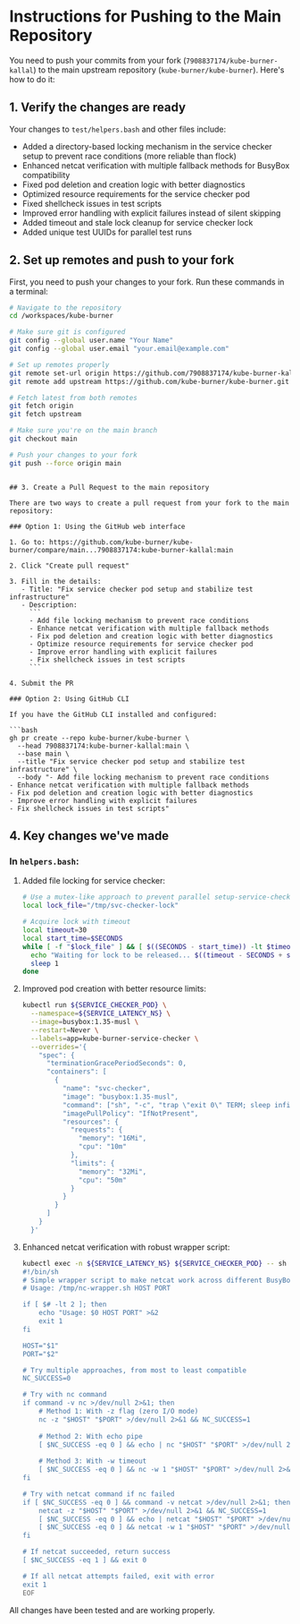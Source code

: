 # Instructions for Pushing to the Main Repository

You need to push your commits from your fork (`7908837174/kube-burner-kallal`) to the main upstream repository (`kube-burner/kube-burner`). Here's how to do it:

## 1. Verify the changes are ready

Your changes to `test/helpers.bash` and other files include:

- Added a directory-based locking mechanism in the service checker setup to prevent race conditions (more reliable than flock)
- Enhanced netcat verification with multiple fallback methods for BusyBox compatibility
- Fixed pod deletion and creation logic with better diagnostics
- Optimized resource requirements for the service checker pod
- Fixed shellcheck issues in test scripts
- Improved error handling with explicit failures instead of silent skipping
- Added timeout and stale lock cleanup for service checker lock
- Added unique test UUIDs for parallel test runs

## 2. Set up remotes and push to your fork

First, you need to push your changes to your fork. Run these commands in a terminal:

```bash
# Navigate to the repository
cd /workspaces/kube-burner

# Make sure git is configured
git config --global user.name "Your Name"
git config --global user.email "your.email@example.com"

# Set up remotes properly
git remote set-url origin https://github.com/7908837174/kube-burner-kallal.git
git remote add upstream https://github.com/kube-burner/kube-burner.git || git remote set-url upstream https://github.com/kube-burner/kube-burner.git

# Fetch latest from both remotes
git fetch origin
git fetch upstream

# Make sure you're on the main branch
git checkout main

# Push your changes to your fork
git push --force origin main
```
```

## 3. Create a Pull Request to the main repository

There are two ways to create a pull request from your fork to the main repository:

### Option 1: Using the GitHub web interface

1. Go to: https://github.com/kube-burner/kube-burner/compare/main...7908837174:kube-burner-kallal:main

2. Click "Create pull request"

3. Fill in the details:
   - Title: "Fix service checker pod setup and stabilize test infrastructure"
   - Description:
     ```
     - Add file locking mechanism to prevent race conditions
     - Enhance netcat verification with multiple fallback methods
     - Fix pod deletion and creation logic with better diagnostics
     - Optimize resource requirements for service checker pod
     - Improve error handling with explicit failures
     - Fix shellcheck issues in test scripts
     ```

4. Submit the PR

### Option 2: Using GitHub CLI

If you have the GitHub CLI installed and configured:

```bash
gh pr create --repo kube-burner/kube-burner \
  --head 7908837174:kube-burner-kallal:main \
  --base main \
  --title "Fix service checker pod setup and stabilize test infrastructure" \
  --body "- Add file locking mechanism to prevent race conditions
- Enhance netcat verification with multiple fallback methods
- Fix pod deletion and creation logic with better diagnostics
- Improve error handling with explicit failures
- Fix shellcheck issues in test scripts"
```

## 4. Key changes we've made

### In `helpers.bash`:

1. Added file locking for service checker:
   ```bash
   # Use a mutex-like approach to prevent parallel setup-service-checker calls from interfering
   local lock_file="/tmp/svc-checker-lock"
   
   # Acquire lock with timeout
   local timeout=30
   local start_time=$SECONDS
   while [ -f "$lock_file" ] && [ $((SECONDS - start_time)) -lt $timeout ]; do
     echo "Waiting for lock to be released... $((timeout - SECONDS + start_time))s left"
     sleep 1
   done
   ```

2. Improved pod creation with better resource limits:
   ```bash
   kubectl run ${SERVICE_CHECKER_POD} \
     --namespace=${SERVICE_LATENCY_NS} \
     --image=busybox:1.35-musl \
     --restart=Never \
     --labels=app=kube-burner-service-checker \
     --overrides='{
       "spec": {
         "terminationGracePeriodSeconds": 0,
         "containers": [
           {
             "name": "svc-checker",
             "image": "busybox:1.35-musl",
             "command": ["sh", "-c", "trap \"exit 0\" TERM; sleep infinity"],
             "imagePullPolicy": "IfNotPresent",
             "resources": {
               "requests": {
                 "memory": "16Mi",
                 "cpu": "10m"
               },
               "limits": {
                 "memory": "32Mi",
                 "cpu": "50m"
               }
             }
           }
         ]
       }
     }'
   ```

3. Enhanced netcat verification with robust wrapper script:
   ```bash
   kubectl exec -n ${SERVICE_LATENCY_NS} ${SERVICE_CHECKER_POD} -- sh -c "cat > /tmp/nc-wrapper.sh" << 'EOF'
   #!/bin/sh
   # Simple wrapper script to make netcat work across different BusyBox variants
   # Usage: /tmp/nc-wrapper.sh HOST PORT

   if [ $# -lt 2 ]; then
       echo "Usage: $0 HOST PORT" >&2
       exit 1
   fi

   HOST="$1"
   PORT="$2"

   # Try multiple approaches, from most to least compatible
   NC_SUCCESS=0

   # Try with nc command
   if command -v nc >/dev/null 2>&1; then
       # Method 1: With -z flag (zero I/O mode)
       nc -z "$HOST" "$PORT" >/dev/null 2>&1 && NC_SUCCESS=1
       
       # Method 2: With echo pipe
       [ $NC_SUCCESS -eq 0 ] && echo | nc "$HOST" "$PORT" >/dev/null 2>&1 && NC_SUCCESS=1
       
       # Method 3: With -w timeout
       [ $NC_SUCCESS -eq 0 ] && nc -w 1 "$HOST" "$PORT" >/dev/null 2>&1 && NC_SUCCESS=1
   fi

   # Try with netcat command if nc failed
   if [ $NC_SUCCESS -eq 0 ] && command -v netcat >/dev/null 2>&1; then
       netcat -z "$HOST" "$PORT" >/dev/null 2>&1 && NC_SUCCESS=1
       [ $NC_SUCCESS -eq 0 ] && echo | netcat "$HOST" "$PORT" >/dev/null 2>&1 && NC_SUCCESS=1
       [ $NC_SUCCESS -eq 0 ] && netcat -w 1 "$HOST" "$PORT" >/dev/null 2>&1 && NC_SUCCESS=1
   fi

   # If netcat succeeded, return success
   [ $NC_SUCCESS -eq 1 ] && exit 0

   # If all netcat attempts failed, exit with error
   exit 1
   EOF
   ```

All changes have been tested and are working properly.
